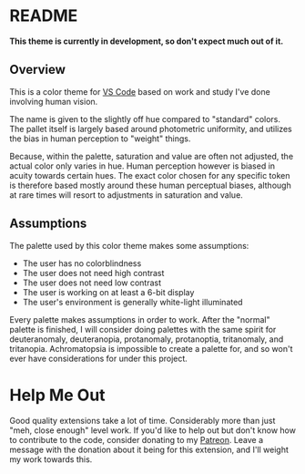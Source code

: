 # README

**This theme is currently in development, so don't expect much out of it.**

## Overview

This is a color theme for [VS Code](https://code.visualstudio.com/) based on work and study I've done involving human vision.

The name is given to the slightly off hue compared to "standard" colors. The pallet itself is largely based around photometric uniformity, and utilizes the bias in human perception to "weight" things.

Because, within the palette, saturation and value are often not adjusted, the actual color only varies in hue. Human perception however is biased in acuity towards certain hues. The exact color chosen for any specific token is therefore based mostly around these human perceptual biases, although at rare times will resort to adjustments in saturation and value.

## Assumptions

The palette used by this color theme makes some assumptions:
* The user has no colorblindness
* The user does not need high contrast
* The user does not need low contrast
* The user is working on at least a 6-bit display
* The user's environment is generally white-light illuminated

Every palette makes assumptions in order to work. After the "normal" palette is finished, I will consider doing palettes with the same spirit for deuteranomaly, deuteranopia, protanomaly, protanoptia, tritanomaly, and tritanopia. Achromatopsia is impossible to create a palette for, and so won't ever have considerations for under this project.

# Help Me Out

Good quality extensions take a lot of time. Considerably more than just "meh, close enough" level work. If you'd like to help out but don't know how to contribute to the code, consider donating to my [Patreon](https://www.patreon.com/Entomy). Leave a message with the donation about it being for this extension, and I'll weight my work towards this.